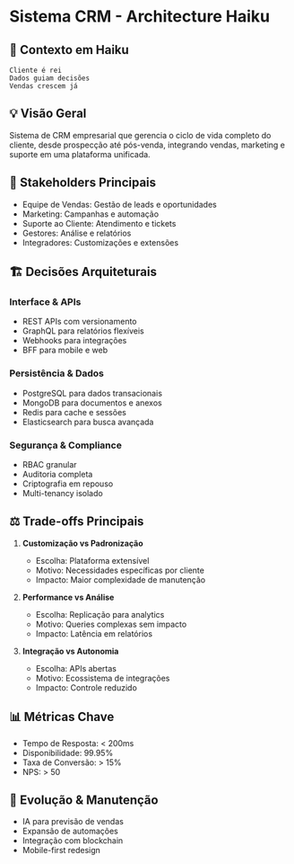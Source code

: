 # Sistema CRM - Architecture Haiku

## 🎯 Contexto em Haiku

```
Cliente é rei
Dados guiam decisões
Vendas crescem já
```

## 💡 Visão Geral
Sistema de CRM empresarial que gerencia o ciclo de vida completo do cliente, desde prospecção até pós-venda, integrando vendas, marketing e suporte em uma plataforma unificada.

## 👥 Stakeholders Principais
- Equipe de Vendas: Gestão de leads e oportunidades
- Marketing: Campanhas e automação
- Suporte ao Cliente: Atendimento e tickets
- Gestores: Análise e relatórios
- Integradores: Customizações e extensões

## 🏗 Decisões Arquiteturais

### Interface & APIs
- REST APIs com versionamento
- GraphQL para relatórios flexíveis
- Webhooks para integrações
- BFF para mobile e web

### Persistência & Dados
- PostgreSQL para dados transacionais
- MongoDB para documentos e anexos
- Redis para cache e sessões
- Elasticsearch para busca avançada

### Segurança & Compliance
- RBAC granular
- Auditoria completa
- Criptografia em repouso
- Multi-tenancy isolado

## ⚖️ Trade-offs Principais

1. **Customização vs Padronização**
   - Escolha: Plataforma extensível
   - Motivo: Necessidades específicas por cliente
   - Impacto: Maior complexidade de manutenção

2. **Performance vs Análise**
   - Escolha: Replicação para analytics
   - Motivo: Queries complexas sem impacto
   - Impacto: Latência em relatórios

3. **Integração vs Autonomia**
   - Escolha: APIs abertas
   - Motivo: Ecossistema de integrações
   - Impacto: Controle reduzido

## 📊 Métricas Chave
- Tempo de Resposta: < 200ms
- Disponibilidade: 99.95%
- Taxa de Conversão: > 15%
- NPS: > 50

## 🔄 Evolução & Manutenção
- IA para previsão de vendas
- Expansão de automações
- Integração com blockchain
- Mobile-first redesign 